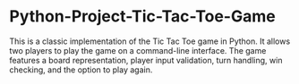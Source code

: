 # Python-Project-Tic-Tac-Toe-Game
This is a classic implementation of the Tic Tac Toe game in Python. It allows two players to play the game on a command-line interface. The game features a board representation, player input validation, turn handling, win checking, and the option to play again.
